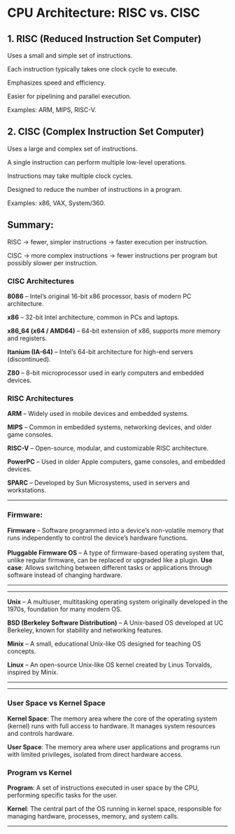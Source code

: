 # CPU Architecture: RISC vs. CISC
## 1. RISC (Reduced Instruction Set Computer)

Uses a small and simple set of instructions.

Each instruction typically takes one clock cycle to execute.

Emphasizes speed and efficiency.

Easier for pipelining and parallel execution.

Examples: ARM, MIPS, RISC-V.

## 2. CISC (Complex Instruction Set Computer)

Uses a large and complex set of instructions.

A single instruction can perform multiple low-level operations.

Instructions may take multiple clock cycles.

Designed to reduce the number of instructions in a program.

Examples: x86, VAX, System/360.

## Summary:

RISC → fewer, simpler instructions → faster execution per instruction.

CISC → more complex instructions → fewer instructions per program but possibly slower per instruction.

### CISC Architectures
**8086** – Intel’s original 16-bit x86 processor, basis of modern PC architecture.

**x86** – 32-bit Intel architecture, common in PCs and laptops.

**x86_64 (x64 / AMD64)** – 64-bit extension of x86, supports more memory and registers.

**Itanium (IA-64)** – Intel’s 64-bit architecture for high-end servers (discontinued).

**Z80** – 8-bit microprocessor used in early computers and embedded devices.

### RISC Architectures
**ARM** – Widely used in mobile devices and embedded systems.

**MIPS** – Common in embedded systems, networking devices, and older game consoles.

**RISC-V** – Open-source, modular, and customizable RISC architecture.

**PowerPC** – Used in older Apple computers, game consoles, and embedded devices.

**SPARC** – Developed by Sun Microsystems, used in servers and workstations.

____
### Firmware:
**Firmware** – Software programmed into a device’s non-volatile memory that runs independently to control the device’s hardware functions.
<br><br> 
**Pluggable Firmware OS** – A type of firmware-based operating system that, unlike regular firmware, can be replaced or upgraded like a plugin.
**Use case**: Allows switching between different tasks or applications through software instead of changing hardware.
____

****
**Unix** – A multiuser, multitasking operating system originally developed in the 1970s, foundation for many modern OS.

**BSD (Berkeley Software Distribution)** – A Unix-based OS developed at UC Berkeley, known for stability and networking features.

**Minix** – A small, educational Unix-like OS designed for teaching OS concepts.

**Linux** – An open-source Unix-like OS kernel created by Linus Torvalds, inspired by Minix.
****

****
### User Space vs Kernel Space
**Kernel Space**: The memory area where the core of the operating system (kernel) runs with full access to hardware. It manages system resources and controls hardware.

**User Space**: The memory area where user applications and programs run with limited privileges, isolated from direct hardware access.

### Program vs Kernel
**Program**: A set of instructions executed in user space by the CPU, performing specific tasks for the user.

**Kernel**: The central part of the OS running in kernel space, responsible for managing hardware, processes, memory, and system calls.
****
